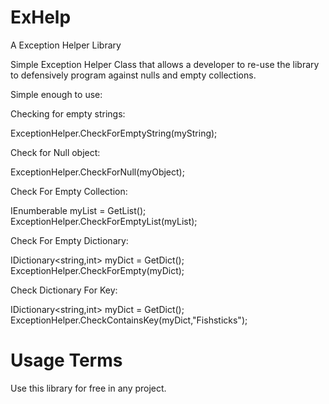 ExHelp
======

A Exception Helper Library
 
Simple Exception Helper Class that allows a developer to re-use the 
library to defensively program against nulls and empty collections.

Simple enough to use:

Checking for empty strings:

ExceptionHelper.CheckForEmptyString(myString);

Check for Null object:

ExceptionHelper.CheckForNull(myObject);

Check For Empty Collection:

IEnumberable<string> myList = GetList();
ExceptionHelper.CheckForEmptyList(myList);

Check For Empty Dictionary: 

IDictionary<string,int> myDict = GetDict();
ExceptionHelper.CheckForEmpty(myDict);

Check Dictionary For Key:

IDictionary<string,int> myDict = GetDict();
ExceptionHelper.CheckContainsKey(myDict,"Fishsticks");

Usage Terms
======

Use this library for free in any project.
